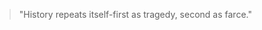  

>"History repeats itself-first as tragedy, second as farce." 
 
 
    
                        
  
  
   
 
 

   





